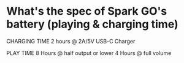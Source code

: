 # What's the spec of Spark GO's battery (playing & charging time)

CHARGING TIME 
2 hours @ 2A/5V USB-C Charger 

PLAY TIME 
8 Hours @ half output or lower
4 Hours @ full volume